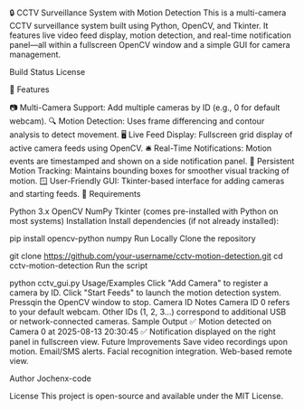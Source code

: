 🔒 CCTV Surveillance System with Motion Detection This is a multi-camera CCTV surveillance system built using Python, OpenCV, and Tkinter. It features live video feed display, motion detection, and real-time notification panel—all within a fullscreen OpenCV window and a simple GUI for camera management.

Build Status License

📸 Features

📷 Multi-Camera Support: Add multiple cameras by ID (e.g., 0 for default webcam).
🔍 Motion Detection: Uses frame differencing and contour analysis to detect movement.
🖥️ Live Feed Display: Fullscreen grid display of active camera feeds using OpenCV.
🛎️ Real-Time Notifications: Motion events are timestamped and shown on a side notification panel.
🧠 Persistent Motion Tracking: Maintains bounding boxes for smoother visual tracking of motion.
🪟 User-Friendly GUI: Tkinter-based interface for adding cameras and starting feeds.
🧰 Requirements

Python 3.x
OpenCV
NumPy
Tkinter (comes pre-installed with Python on most systems)
Installation
Install dependencies (if not already installed):

pip install opencv-python numpy
Run Locally
Clone the repository

git clone https://github.com/your-username/cctv-motion-detection.git
cd cctv-motion-detection
Run the script

python cctv_gui.py
Usage/Examples
Click "Add Camera" to register a camera by ID.
Click "Start Feeds" to launch the motion detection system.
Pressqin the OpenCV window to stop.
Camera ID Notes
Camera ID 0 refers to your default webcam.
Other IDs (1, 2, 3...) correspond to additional USB or network-connected cameras.
Sample Output
✅ Motion detected on Camera 0 at 2025-08-13 20:30:45
✅ Notification displayed on the right panel in fullscreen view.
Future Improvements
Save video recordings upon motion.
Email/SMS alerts.
Facial recognition integration.
Web-based remote view.


Author
Jochenx-code

License
This project is open-source and available under the MIT License.
